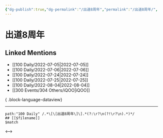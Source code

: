 ```yaml
---
{"dg-publish":true,"dg-permalink":"/出道8周年","permalink":"/出道8周年/","created":"2022-12-06T15:34:02.000+08:00","updated":"2023-08-24T19:30:18.057+08:00"}
---
```


# 出道8周年

## Linked Mentions
- [[100 Daily/2022-07-05\|2022-07-05]]
- [[100 Daily/2022-07-06\|2022-07-06]]
- [[100 Daily/2022-07-24\|2022-07-24]]
- [[100 Daily/2022-07-25\|2022-07-25]]
- [[100 Daily/2022-08-04\|2022-08-04]]
- [[300 Events/304 Others/iQOO\|iQOO]]

{ .block-language-dataview}

---

```expander
path:"100 Daily" /.*\[\[出道8周年\]\].*(?:\r?\n(?!\r?\n).*)*/
## [[$filename]]
$match
```

<-->